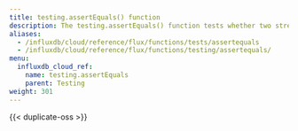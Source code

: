 ```yaml
---
title: testing.assertEquals() function
description: The testing.assertEquals() function tests whether two streams have identical data.
aliases:
  - /influxdb/cloud/reference/flux/functions/tests/assertequals
  - /influxdb/cloud/reference/flux/functions/testing/assertequals/
menu:
  influxdb_cloud_ref:
    name: testing.assertEquals
    parent: Testing
weight: 301
---
```


{{< duplicate-oss >}}
